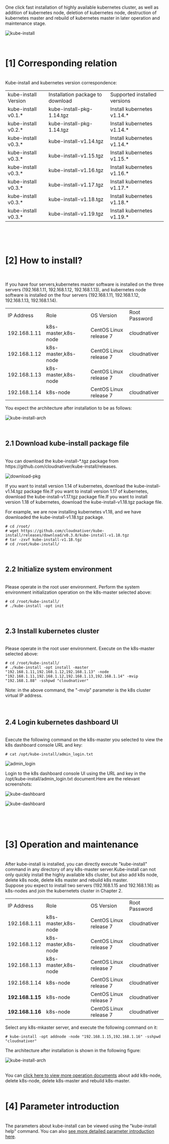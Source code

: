 One click fast installation of highly available kubernetes cluster, as well as addition of kubernetes node, deletion of kubernetes node, destruction of kubernetes master and rebuild of kubernetes master in later operation and maintenance stage.
<br>

![kube-install](docs/images/kube-install-logo.jpg)

<br>

# [1] Corresponding relation

<br>
Kube-install and kubernetes version correspondence:
<table>
<tr><td>kube-install Version</td><td>Installation package to download</td><td>Supported installed versions</td>
<tr><td> kube-install v0.1.* </td><td> kube-install-pkg-1.14.tgz</td><td> Install kubernetes v1.14.* </td></tr>
<tr><td> kube-install v0.2.* </td><td> kube-install-pkg-1.14.tgz</td><td> Install kubernetes v1.14.* </td></tr>
<tr><td> kube-install v0.3.* </td><td> kube-install-v1.14.tgz</td><td> Install kubernetes v1.14.* </td></tr>
<tr><td> kube-install v0.3.* </td><td> kube-install-v1.15.tgz</td><td> Install kubernetes v1.15.* </td></tr>
<tr><td> kube-install v0.3.* </td><td> kube-install-v1.16.tgz</td><td> Install kubernetes v1.16.* </td></tr>
<tr><td> kube-install v0.3.* </td><td> kube-install-v1.17.tgz</td><td> Install kubernetes v1.17.* </td></tr>
<tr><td> kube-install v0.3.* </td><td> kube-install-v1.18.tgz</td><td> Install kubernetes v1.18.* </td></tr>
<tr><td> kube-install v0.3.* </td><td> kube-install-v1.19.tgz</td><td> Install kubernetes v1.19.* </td></tr>
</table>
<br>
<br>
<br>

# [2] How to install?

<br>

If you have four servers,kubernetes master software is installed on the three servers (192.168.1.11, 192.168.1.12, 192.168.1.13), and kubernetes node software is installed on the four servers (192.168.1.11, 192.168.1.12, 192.168.1.13, 192.168.1.14). <br>

<table>
<tr><td>IP Address</td><td>Role</td><td>OS Version</td><td>Root Password</td></tr>
<tr><td>192.168.1.11</td><td>k8s-master,k8s-node</td><td>CentOS Linux release 7</td><td>cloudnativer</td></tr>
<tr><td>192.168.1.12</td><td>k8s-master,k8s-node</td><td>CentOS Linux release 7</td><td>cloudnativer</td></tr>
<tr><td>192.168.1.13</td><td>k8s-master,k8s-node</td><td>CentOS Linux release 7</td><td>cloudnativer</td></tr>
<tr><td>192.168.1.14</td><td>k8s-node</td><td>CentOS Linux release 7</td><td>cloudnativer</td></tr>
</table>
You expect the architecture after installation to be as follows:

![kube-install-arch](docs/images/kube-install-arch-1.jpg)

<br>

## 2.1 Download kube-install package file

<br>
You can download the kube-install-*.tgz package from https://github.com/cloudnativer/kube-install/releases. <br>

![download-pkg](docs/images/download-pkg.jpg)

If you want to install version 1.14 of kubernetes, download the kube-install-v1.14.tgz package file.If you want to install version 1.17 of kubernetes, download the kube-install-v1.17.tgz package file.If you want to install version 1.18 of kubernetes, download the kube-install-v1.18.tgz package file.<br>

For example, we are now installing kubernetes v1.18, and we have downloaded the kube-install-v1.18.tgz package.<br>


```
# cd /root/
# wget https://github.com/cloudnativer/kube-install/releases/download/v0.3.0/kube-install-v1.18.tgz
# tar -zxvf kube-install-v1.18.tgz
# cd /root/kube-install/
```

<br>

## 2.2 Initialize system environment

<br>
Please operate in the root user environment. Perform the system environment initialization operation on the k8s-master selected above: <br>

```
# cd /root/kube-install/
# ./kube-install -opt init
```

<br>

## 2.3 Install kubernetes cluster

<br>
Please operate in the root user environment. Execute on the k8s-master selected above:<br>

```
# cd /root/kube-install/
# ./kube-install -opt install -master "192.168.1.11,192.168.1.12,192.168.1.13" -node "192.168.1.11,192.168.1.12,192.168.1.13,192.168.1.14" -mvip "192.168.1.88" -sshpwd "cloudnativer"
```

Note: in the above command, the "-mvip" parameter is the k8s cluster virtual IP address.
<br>
<br>
<br>

## 2.4 Login kubernetes dashboard UI

<br>
Execute the following command on the k8s-master you selected to view the k8s dashboard console URL and key:<br>

```
# cat /opt/kube-install/admin_login.txt
```


![admin_login](docs/images/admin_login.jpg)

Login to the k8s dashboard console UI using the URL and key in the /opt/kube-install/admin_login.txt document.Here are the relevant screenshots:

![kube-dashboard](docs/images/kube-dashboard1.jpg)


![kube-dashboard](docs/images/kube-dashboard2.jpg)

<br>
<br>
<br>

# [3] Operation and maintenance

<br>
After kube-install is installed, you can directly execute "kube-install" command in any directory of any k8s-master server.Kube-install can not only quickly install the highly available k8s cluster, but also add k8s node, delete k8s node, delete k8s master and rebuild k8s master.<br>
Suppose you expect to install two servers (192.168.1.15 and 192.168.1.16) as k8s-nodes and join the kubernetets cluster in Chapter 2.

<table>
<tr><td>IP Address</td><td>Role</td><td>OS Version</td><td>Root Password</td></tr>
<tr><td>192.168.1.11</td><td>k8s-master,k8s-node</td><td>CentOS Linux release 7</td><td>cloudnativer</td></tr>
<tr><td>192.168.1.12</td><td>k8s-master,k8s-node</td><td>CentOS Linux release 7</td><td>cloudnativer</td></tr>
<tr><td>192.168.1.13</td><td>k8s-master,k8s-node</td><td>CentOS Linux release 7</td><td>cloudnativer</td></tr>
<tr><td>192.168.1.14</td><td>k8s-node</td><td>CentOS Linux release 7</td><td>cloudnativer</td></tr>
<tr><td><b>192.168.1.15</b></td><td>k8s-node</td><td>CentOS Linux release 7</td><td>cloudnativer</td></tr>
<tr><td><b>192.168.1.16</b></td><td>k8s-node</td><td>CentOS Linux release 7</td><td>cloudnativer</td></tr>
</table>

Select any k8s-mkaster server, and execute the following command on it:<br>

```
# kube-install -opt addnode -node "192.168.1.15,192.168.1.16" -sshpwd "cloudnativer"
```

The architecture after installation is shown in the following figure:

![kube-install-arch](docs/images/kube-install-arch-2.jpg)

<br>
You can <a href="docs/operation.md">click here to view more operation documents</a> about add k8s-node, delete k8s-node, delete k8s-master and rebuild k8s-master.
<br>
<br>

# [4] Parameter introduction

<br>
The parameters about kube-install can be viewed using the "kube-install help" command. You can also <a href="docs/parameters0.3.md">see more detailed parameter introduction here</a>.<br>
<br>
<br>
<br>

